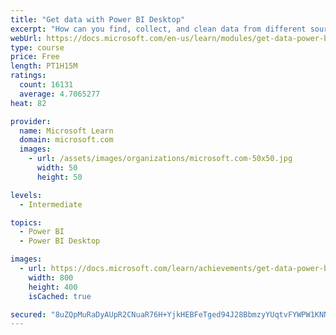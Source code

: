 ```yaml
---
title: "Get data with Power BI Desktop"
excerpt: "How can you find, collect, and clean data from different sources? Power BI is a tool for making sense of your data. You will learn tricks to make data-gathering easier."
webUrl: https://docs.microsoft.com/en-us/learn/modules/get-data-power-bi/
type: course
price: Free
length: PT1H15M
ratings:
  count: 16131
  average: 4.7065277
heat: 82

provider:
  name: Microsoft Learn
  domain: microsoft.com
  images:
    - url: /assets/images/organizations/microsoft.com-50x50.jpg
      width: 50
      height: 50

levels:
  - Intermediate

topics:
  - Power BI
  - Power BI Desktop

images:
  - url: https://docs.microsoft.com/learn/achievements/get-data-power-bi-desktop-social.png
    width: 800
    height: 400
    isCached: true

secured: "8uZQpMuRaDyAUpR2CNuaR76H+YjkHEBFeTged94J28BbmzyYUqtvFYWPW1KNN9h7A5w0fnxpTDz0aTMokEVJJdPMexy86CAysdOQ0XB8CPyjJTZzKERpeDjgpZVWpY8qiu/4fl7A6NHLVwunK6kkRHZEzzW7dmmrQCpQ9ScjGbgh92iUZD+2CCppnkqg36mUMufMuVekHfFpHd4DiPJtkEDKBCI+ZjOkTdrqh6TZJHcaozugapJehjrlxp7MokRo+VOSeWpjMg/eZUMmkYNIHPHeN1ENdo37g6fpMx2Kc51E7zAHvbcMgP9iMZbZcLxwdfyQgX5HUy1EiBmJIzwgpITpUyBFmprpSCD1b03SvGqInojKjPpITB0Qo1xhMOJDbGVj8t300G9Vtfh5BeSWX5vFKYzRDBgBaC7YhyS/er0MYWZeOI7qcp1ntBD7VlFM;bfLtMIGsI1Nc0pCknQlClw=="
---
```


